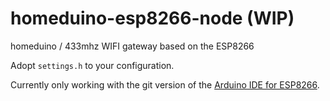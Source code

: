 # homeduino-esp8266-node (WIP)
homeduino / 433mhz WIFI gateway based on the ESP8266

Adopt `settings.h` to your configuration.

Currently only working with the git version of the [Arduino IDE for ESP8266](https://github.com/esp8266/Arduino).